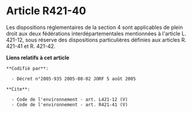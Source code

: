 # Article R421-40

Les dispositions réglementaires de la section 4 sont applicables de plein droit aux deux fédérations interdépartementales
mentionnées à l'article L. 421-12, sous réserve des dispositions particulières définies aux articles R. 421-41 et R. 421-42.

**Liens relatifs à cet article**

	**Codifié par**:

	  - Décret n°2005-935 2005-08-02 JORF 5 août 2005

	**Cite**:

	  - Code de l'environnement - art. L421-12 (V)
	  - Code de l'environnement - art. R421-41 (V)

